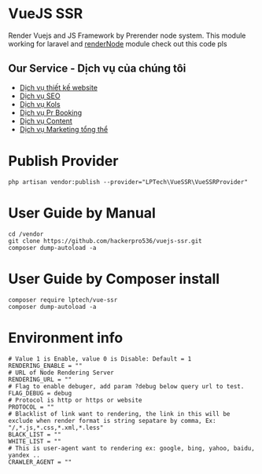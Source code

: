 # VueJS SSR
Render Vuejs and JS Framework by Prerender node system. This module working for laravel and [renderNode](https://github.com/hackerpro536/renderNode.git) module check out this code pls

Our Service - Dịch vụ của chúng tôi
----------------------------
<ul>
    <li><a href="https://lptech.asia/dich-vu/thiet-ke-website">Dịch vụ thiết kế website</a></li>
    <li><a href="https://lptech.asia/dich-vu/dich-vu-seo">Dịch vụ SEO</a></li>
    <li><a href="https://lptech.asia/dich-vu/dich-vu-booking-kol-influencer-uy-tin-tang-nhan-dien-thuong-hieu">Dịch vụ Kols</a></li>
    <li><a href="https://lptech.asia/dich-vu/dich-vu-booking-pr-bao-chi-uy-tin-cho-doanh-nghiep">Dịch vụ Pr Booking</a></li>
    <li><a href="https://lptech.asia/dich-vu/dich-vu-content-website-viet-bai-chuyen-nghiep-chuan-seo">Dịch vụ Content</a></li>
    <li><a href="https://lptech.asia/dich-vu/giai-phap-marketing-tong-the-cho-doanh-nghiep-vua-va-nho">Dịch vụ Marketing tổng thể</a></li>
</ul>

# Publish Provider
```
php artisan vendor:publish --provider="LPTech\VueSSR\VueSSRProvider"
```
# User Guide by Manual
```
cd /vendor
git clone https://github.com/hackerpro536/vuejs-ssr.git
composer dump-autoload -a
```
# User Guide by Composer install
```
composer require lptech/vue-ssr
composer dump-autoload -a
```

# Environment info
```
# Value 1 is Enable, value 0 is Disable: Default = 1
RENDERING_ENABLE = ""
# URL of Node Rendering Server
RENDERING_URL = ""
# Flag to enable debuger, add param ?debug below query url to test.
FLAG_DEBUG = debug
# Protocol is http or https or website
PROTOCOL = ""
# Blacklist of link want to rendering, the link in this will be exclude when render format is string sepatare by comma, Ex: "/,*.js,*.css,*.xml,*.less"
BLACK_LIST = ""
WHITE_LIST = ""
# This is user-agent want to rendering ex: google, bing, yahoo, baidu, yandex ..
CRAWLER_AGENT = ""
```
